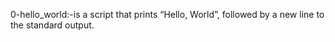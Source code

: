 0-hello_world:-is a script that prints “Hello, World”, followed by a new line to the standard output.
